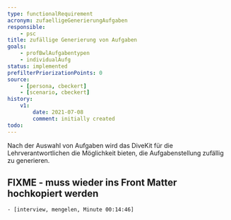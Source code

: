 ```yaml
---
type: functionalRequirement
acronym: zufaelligeGenerierungAufgaben
responsible: 
    - psc
title: zufällige Generierung von Aufgaben
goals: 
    - profBwlAufgabentypen
    - individualAufg
status: implemented
prefilterPriorizationPoints: 0
source:
    - [persona, cbeckert]
    - [scenario, cbeckert]
history:
    v1:
        date: 2021-07-08
        comment: initially created
todo: 
---
```


Nach der Auswahl von Aufgaben wird das DiveKit für die Lehrverantwortlichen die Möglichkeit bieten, die Aufgabenstellung zufällig zu generieren.


## FIXME - muss wieder ins Front Matter hochkopiert werden
    - [interview, mengelen, Minute 00:14:46]
